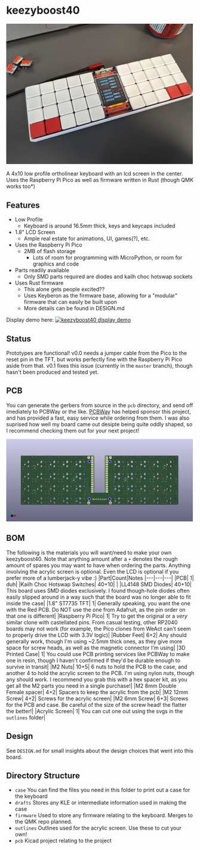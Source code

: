 # keezyboost40

<img src="https://raw.githubusercontent.com/ChrisChrisLoLo/keezyboost40/master/images/keezyboost40splash.jpg" width="500">

A 4x10 low profile ortholinear keyboard with an lcd screen in the center. Uses the Raspberry Pi Pico as well as firmware written in Rust (though QMK works too*)

## Features
- Low Profile
    - Keyboard is around 16.5mm thick, keys and keycaps included
- 1.8" LCD Screen
    - Ample real estate for animations, UI, games(?), etc.
- Uses the Raspberry Pi Pico
    - 2MB of flash storage
        - Lots of room for programming with MicroPython, or room for graphics and code
- Parts readily available
    - Only SMD parts required are diodes and kailh choc hotswap sockets
- Uses Rust firmware
    - This alone gets people excited??
    - Uses Keyberon as the firmware base, allowing for a "modular" firmware that can easily be built upon
    - More details can be found in DESIGN.md

Display demo here:
[![keezyboost40 display demo](https://img.youtube.com/vi/Bl2fR8NX23E/0.jpg)](https://www.youtube.com/watch?v=Bl2fR8NX23E)

## Status
Prototypes are functional! v0.0 needs a jumper cable from the Pico to the reset pin in the TFT, but works perfectly fine with the Raspberry Pi Pico aside from that. v0.1 fixes this issue (currently in the `master` branch), though hasn't been produced and tested yet.

## PCB
You can generate the gerbers from source in the `pcb` directory, and send off imediately to PCBWay or the like. [PCBWay](https://www.pcbway.com/) has helped sponsor this project, and has provided a fast, easy service while ordering from them. I was also suprised how well my board came out desipte being quite oddly shaped, so I recommend checking them out for your next project!

<img src="https://raw.githubusercontent.com/ChrisChrisLoLo/keezyboost40/master/images/keezyboost40pcb.jpg" width="500">

## BOM
The following is the materials you will want/need to make your own keezyboost40. Note that anything amount after a `+` denotes the rough amount of spares you may want to have when ordering the parts. Anything involving the acrylic screen is optional. Even the LCD is optional if you prefer more of a lumberjack-y vibe :)
|Part|Count|Notes
|---|---|---|
|PCB|  1|   duh|
|Kailh Choc Hotswap Switches| 40+10| |
|LL4148 SMD Diodes|  40+10| This board uses SMD diodes exclusively. I found though-hole diodes often easily slipped around in a way such that the board was no longer able to fit inside the case|
|1.8" ST7735 TFT|  1| Generally speaking, you want the one with the Red PCB. Do NOT use the one from Adafruit, as the pin order on that one is different|
|Raspberry Pi Pico|  1| Try to get the original or a _very_ similar clone with castellated pins. From casual testing, other RP2040 boards may not work (for example, the Pico clones from WeAct can't seem to properly drive the LCD with 3.3V logic)|
|Rubber Feet|  6+2| Any should generally work, though I'm using ~2.5mm thick ones, as they give more space for screw heads, as well as the magnetic connector I'm using|
|3D Printed Case|  1| You could use PCB printing services like PCBWay to make one in resin, though I haven't confirmed if they'd be durable enough to survive in transit|
|M2 Nuts|  10+5| 6 nuts to hold the PCB to the case, and another 4 to hold the acrylic screen to the PCB. I'm using nylon nuts, though any should work. I recommend you grab this with a hex spacer kit, as you get all the M2 parts you need in a single purchase!|
|M2 8mm Double Female spacer|  4+2| Spacers to keep the acrylic from the pcb|
|M2 12mm Screw|  4+2| Screws for the acrylic screen|
|M2 6mm Screw|  6+3| Screws for the PCB and case. Be careful of the size of the screw head! the flatter the better!|
|Acrylic Screen|  1| You can cut one out using the svgs in the `outlines` folder|


## Design
See `DESIGN.md` for small insights about the design choices that went into this board. 

## Directory Structure
- `case`
    You can find the files you need in this folder to print out a case for the keyboard
- `drafts`
    Stores any KLE or intermediate information used in making the case
- `firmware`
    Used to store any firmware relating to the keyboard. Merges to the QMK repo planned.
- `outlines`
    Outlines used for the acrylic screen. Use these to cut your own!
- `pcb`
    Kicad project relating to the project
